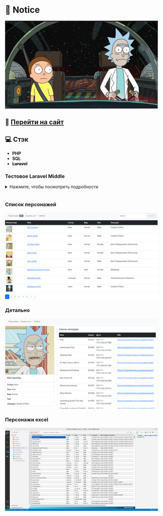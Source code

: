 # :rocket: Notice

<p align="center">
<img src="/img/logo.png">
</p>

## :link: [Перейти на сайт](http://f1087222.xsph.ru/)
## :computer: Стэк
- **PHP**
- **SQL**
- **~~Laravel~~** 

### Тестовое Laravel Middle
<details>
<summary>Нажмите, чтобы посмотреть подробности</summary>

#### Требования к проекту:

####  1. Развернуть новый проект на laravel. База данных MySql.

####  2. Работа с отрытым API - https://rickandmortyapi.com/documentation 
  
- Необходимо создать таблицы в БД, содержащие информацию о персонажах, существующих локациях и эпизодах

####  3. Прописать связи между таблицами. Между двумя таблицами использовать связь многие ко многим. С остальными связь по персонажу.

####  4. Реализовать сохранение данных из таблиц ДБ в Exel-документ через очереди и возможностью скачать этот документ. 
#### Содержимое excel-файла:
- Имя персонажа
- Статус
- Вид 
- Пол 
- Название локации 
- url локации
- Эпизоды, в которых снимался

#### 5. Реализовать в blade-шаблоне минимальный функционал для работы с данными: кнопка получить персонажей и вывести их количество, кнопка получить эпизоды и вывести их количество и кнопка сохранить документ и ссылка на скачивание документа


</details>


 <br />


### Список персонажей
<p align="center">
    <img  src="/img/characters.png" title="Главная">
</p>

### Детально
<p align="center">
    <img  src="/img/detail.png" title="Подробнее">
</p>

### Персонажи excel
<p align="center">
    <img  src="/img/excel.png" title="exel">
</p>
